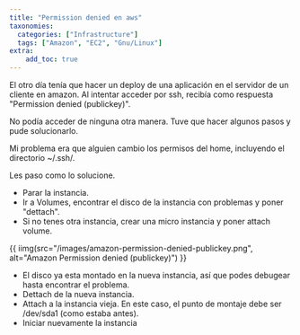 ```yaml
---
title: "Permission denied en aws"
taxonomies:
  categories: ["Infrastructure"]
  tags: ["Amazon", "EC2", "Gnu/Linux"]
extra:
    add_toc: true
---
```




El otro día tenía que hacer un deploy de una aplicación en el servidor de un cliente en amazon.
Al intentar acceder por ssh, recibía como respuesta "Permission denied (publickey)".

No podía acceder de ninguna otra manera. Tuve que hacer algunos pasos y pude solucionarlo.

Mi problema era que alguien cambio los permisos del home, incluyendo el directorio ~/.ssh/.


Les paso como lo solucione.

* Parar la instancia.
* Ir a Volumes, encontrar el disco de la instancia con problemas y poner "dettach".
* Si no tenes otra instancia, crear una micro instancia y poner attach volume.

{{ iimg(src="/images/amazon-permission-denied-publickey.png", alt="Amazon Permission denied (publickey)") }}

* El disco ya esta montado en la nueva instancia, así que podes debugear hasta encontrar el problema.
* Dettach de la nueva instancia.
* Attach a la instancia vieja. En este caso, el punto de montaje debe ser /dev/sda1 (como estaba antes).
* Iniciar nuevamente la instancia
